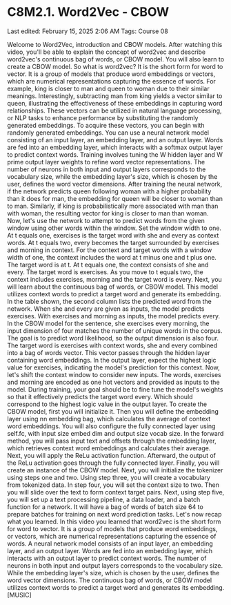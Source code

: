 # C8M2.1. Word2Vec - CBOW

Last edited: February 15, 2025 2:06 AM
Tags: Course 08

Welcome to Word2Vec, introduction and CBOW models. After watching this video, you'll be able to explain the concept of word2vec and describe word2vec's continuous bag of words, or CBOW model. You will also learn to create a CBOW model. So what is word2vec? It is the short form for word to vector. It is a group of models that produce word embeddings or vectors, which are numerical representations capturing the essence of words. For example, king is closer to man and queen to woman due to their similar meanings. Interestingly, subtracting man from king yields a vector similar to queen, illustrating the effectiveness of these embeddings in capturing word relationships. These vectors can be utilized in natural language processing, or NLP tasks to enhance performance by substituting the randomly generated embeddings. To acquire these vectors, you can begin with randomly generated embeddings. You can use a neural network model consisting of an input layer, an embedding layer, and an output layer. Words are fed into an embedding layer, which interacts with a softmax output layer to predict context words. Training involves tuning the W hidden layer and W prime output layer weights to refine word vector representations. The number of neurons in both input and output layers corresponds to the vocabulary size, while the embedding layer's size, which is chosen by the user, defines the word vector dimensions. After training the neural network, if the network predicts queen following woman with a higher probability than it does for man, the embedding for queen will be closer to woman than to man. Similarly, if king is probabilistically more associated with man than with woman, the resulting vector for king is closer to man than woman. Now, let's use the network to attempt to predict words from the given window using other words within the window. Set the window width to one. At t equals one, exercises is the target word with she and every as context words. At t equals two, every becomes the target surrounded by exercises and morning in context. For the context and target words with a window width of one, the context includes the word at t minus one and t plus one. The target word is at t. At t equals one, the context consists of she and every. The target word is exercises. As you move to t equals two, the context includes exercises, morning and the target word is every. Next, you will learn about the continuous bag of words, or CBOW model. This model utilizes context words to predict a target word and generate its embedding. In the table shown, the second column lists the predicted word from the network. When she and every are given as inputs, the model predicts exercises. With exercises and morning as inputs, the model predicts every. In the CBOW model for the sentence, she exercises every morning, the input dimension of four matches the number of unique words in the corpus. The goal is to predict word likelihood, so the output dimension is also four. The target word is exercises with context words, she and every combined into a bag of words vector. This vector passes through the hidden layer containing word embeddings. In the output layer, expect the highest logic value for exercises, indicating the model's prediction for this context. Now, let's shift the context window to consider new inputs. The words, exercises and morning are encoded as one hot vectors and provided as inputs to the model. During training, your goal should be to fine tune the model's weights so that it effectively predicts the target word every. Which should correspond to the highest logic value in the output layer. To create the CBOW model, first you will initialize it. Then you will define the embedding layer using nn embedding bag, which calculates the average of context word embeddings. You will also configure the fully connected layer using self.fc, with input size embed dim and output size vocab size. In the forward method, you will pass input text and offsets through the embedding layer, which retrieves context word embeddings and calculates their average. Next, you will apply the ReLu activation function. Afterward, the output of the ReLu activation goes through the fully connected layer. Finally, you will create an instance of the CBOW model. Next, you will initialize the tokenizer using steps one and two. Using step three, you will create a vocabulary from tokenized data. In step four, you will set the context size to two. Then you will slide over the text to form context target pairs. Next, using step five, you will set up a text processing pipeline, a data loader, and a batch function for a network. It will have a bag of words of batch size 64 to prepare batches for training on next word prediction tasks. Let's now recap what you learned. In this video you learned that word2vec is the short form for word to vector. It is a group of models that produce word embeddings, or vectors, which are numerical representations capturing the essence of words. A neural network model consists of an input layer, an embedding layer, and an output layer. Words are fed into an embedding layer, which interacts with an output layer to predict context words. The number of neurons in both input and output layers corresponds to the vocabulary size. While the embedding layer's size, which is chosen by the user, defines the word vector dimensions. The continuous bag of words, or CBOW model utilizes context words to predict a target word and generates its embedding. [MUSIC]